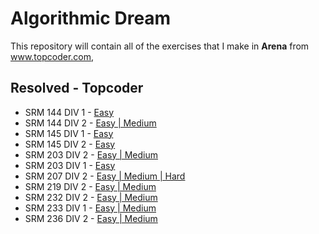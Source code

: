 # Algorithmic Dream
This repository will contain all of the exercises that I make in **Arena** from www.topcoder.com, 

## Resolved - Topcoder
* SRM 144 DIV 1 - [Easy](https://github.com/alexsotocx/algorithmicDream/tree/master/Topcoder/SRM%20144%20DIV%201)
* SRM 144 DIV 2 - [Easy | Medium](https://github.com/alexsotocx/algorithmicDream/tree/master/Topcoder/SRM%20144%20DIV%202)
* SRM 145 DIV 1 - [Easy](https://github.com/alexsotocx/algorithmicDream/tree/master/Topcoder/SRM%20145%20DIV%201)
* SRM 145 DIV 2 - [Easy](https://github.com/alexsotocx/algorithmicDream/tree/master/Topcoder/SRM%20145%20DIV%202)
* SRM 203 DIV 2 - [Easy | Medium](https://github.com/alexsotocx/algorithmicDream/tree/master/Topcoder/SRM%20203%20DIV%202)
* SRM 203 DIV 1 - [Easy](https://github.com/alexsotocx/algorithmicDream/tree/master/Topcoder/SRM%20203%20DIV%201)
* SRM 207 DIV 2 - [Easy | Medium | Hard](https://github.com/alexsotocx/algorithmicDream/tree/master/Topcoder/SRM%20207%20DIV%202)
* SRM 219 DIV 2 - [Easy | Medium](https://github.com/alexsotocx/algorithmicDream/tree/master/Topcoder/SRM%20219%20DIV%202)
* SRM 232 DIV 2 - [Easy | Medium](https://github.com/alexsotocx/algorithmicDream/tree/master/Topcoder/SRM%20232%20DIV%202)
* SRM 233 DIV 1 - [Easy | Medium](https://github.com/alexsotocx/algorithmicDream/tree/master/Topcoder/SRM%20233%20DIV%201)
* SRM 236 DIV 2 - [Easy | Medium](https://github.com/alexsotocx/algorithmicDream/tree/master/Topcoder/SRM%20236%20DIV%202)
